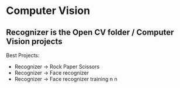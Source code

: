 # Computer Vision

<h2>Recognizer is the Open CV folder / Computer Vision projects</h2>

Best Projects:
- Recognizer -> Rock Paper Scissors
- Recognizer -> Face recognizer
- Recognizer -> Face recognizer training
      n n  
